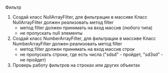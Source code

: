 Фильтр

1. Создай класс NullArrayFilter, для фильтрации в массиве
   Класс NullArrayFilter должен реализовать метод filter
   - метод filter должен принимать на вход массив (любого типа)
   - не пропускать null элементы
2. Создай класс NumberArrayFilter, для фильтрации в массиве
   Класс NumberArrayFilter должен реализовать метод filter
   - метод filter должен принимать на вход массив строк
   - не пропускать строки, где есть числа ("sdsd" - пройдет, "sd3sd" - не пройдет)
3. Проверь работу фильтров на строках или других объектах